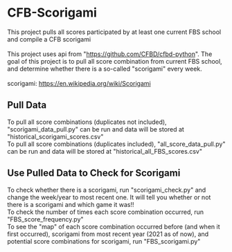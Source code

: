 # CFB-Scorigami
This project pulls all scores participated by at least one current FBS school and compile a CFB scorigami<br>
<br>
This project uses api from "https://github.com/CFBD/cfbd-python". The goal of this project is to pull all score combination from current FBS school, and determine whether there is a so-called "scorigami" every week. <br>
<br>
scorigami: https://en.wikipedia.org/wiki/Scorigami


## Pull Data
To pull all score combinations (duplicates not included), "scorigami_data_pull.py" can be run and data will be stored at "historical_scorigami_scores.csv"<br>
To pull all score combinations (duplicates included), "all_score_data_pull.py" can be run and data will be stored at "historical_all_FBS_scores.csv"

## Use Pulled Data to Check for Scorigami
To check whether there is a scorigami, run "scorigami_check.py" and change the week/year to most recent one. It will tell you whether or not there is a scorigami and which game it was!!<br>
To check the number of times each score combination occurred, run "FBS_score_frequency.py"<br>
To see the "map" of each score combination occurred before (and when it first occurred), scorigami from most recent year (2021 as of now), and potential score combinations for scorigami, run "FBS_scorigami.py"<br>
